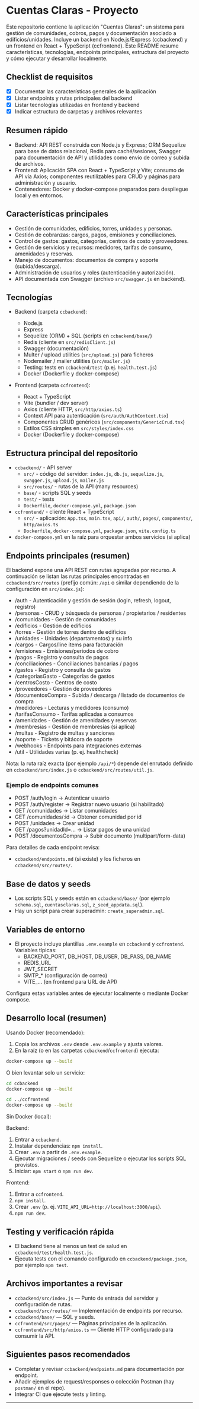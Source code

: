 # Cuentas Claras - Proyecto

Este repositorio contiene la aplicación "Cuentas Claras": un sistema para gestión de comunidades, cobros, pagos y documentación asociado a edificios/unidades. Incluye un backend en Node.js/Express (ccbackend) y un frontend en React + TypeScript (ccfrontend). Este README resume características, tecnologías, endpoints principales, estructura del proyecto y cómo ejecutar y desarrollar localmente.

## Checklist de requisitos
- [x] Documentar las características generales de la aplicación
- [x] Listar endpoints y rutas principales del backend
- [x] Listar tecnologías utilizadas en frontend y backend
- [x] Indicar estructura de carpetas y archivos relevantes

## Resumen rápido

- Backend: API REST construida con Node.js y Express; ORM Sequelize para base de datos relacional, Redis para caché/sesiones, Swagger para documentación de API y utilidades como envío de correo y subida de archivos.
- Frontend: Aplicación SPA con React + TypeScript y Vite; consumo de API vía Axios; componentes reutilizables para CRUD y páginas para administración y usuario.
- Contenedores: Docker y docker-compose preparados para despliegue local y en entornos.

## Características principales

- Gestión de comunidades, edificios, torres, unidades y personas.
- Gestión de cobranzas: cargos, pagos, emisiones y conciliaciones.
- Control de gastos: gastos, categorías, centros de costo y proveedores.
- Gestión de servicios y recursos: medidores, tarifas de consumo, amenidades y reservas.
- Manejo de documentos: documentos de compra y soporte (subida/descarga).
- Administración de usuarios y roles (autenticación y autorización).
- API documentada con Swagger (archivo `src/swagger.js` en backend).

## Tecnologías

- Backend (carpeta `ccbackend`):
  - Node.js
  - Express
  - Sequelize (ORM) + SQL (scripts en `ccbackend/base/`)
  - Redis (cliente en `src/redisClient.js`)
  - Swagger (documentación)
  - Multer / upload utilities (`src/upload.js`) para ficheros
  - Nodemailer / mailer utilities (`src/mailer.js`)
  - Testing: tests en `ccbackend/test` (p.ej. `health.test.js`)
  - Docker (Dockerfile y docker-compose)

- Frontend (carpeta `ccfrontend`):
  - React + TypeScript
  - Vite (bundler / dev server)
  - Axios (cliente HTTP, `src/http/axios.ts`)
  - Context API para autenticación (`src/auth/AuthContext.tsx`)
  - Componentes CRUD genéricos (`src/components/GenericCrud.tsx`)
  - Estilos CSS simples en `src/styles/index.css`
  - Docker (Dockerfile y docker-compose)

## Estructura principal del repositorio

- `ccbackend/` - API server
  - `src/` - código del servidor: `index.js`, `db.js`, `sequelize.js`, `swagger.js`, `upload.js`, `mailer.js`
  - `src/routes/` - rutas de la API (many resources)
  - `base/` - scripts SQL y seeds
  - `test/` - tests
  - `Dockerfile`, `docker-compose.yml`, `package.json`
- `ccfrontend/` - cliente React + TypeScript
  - `src/` - aplicación: `App.tsx`, `main.tsx`, `api/`, `auth/`, `pages/`, `components/`, `http/axios.ts`
  - `Dockerfile`, `docker-compose.yml`, `package.json`, `vite.config.ts`
- `docker-compose.yml` en la raíz para orquestar ambos servicios (si aplica)

## Endpoints principales (resumen)

El backend expone una API REST con rutas agrupadas por recurso. A continuación se listan las rutas principales encontradas en `ccbackend/src/routes` (prefijo común: `/api` o similar dependiendo de la configuración en `src/index.js`):

- /auth - Autenticación y gestión de sesión (login, refresh, logout, registro)
- /personas - CRUD y búsqueda de personas / propietarios / residentes
- /comunidades - Gestión de comunidades
- /edificios - Gestión de edificios
- /torres - Gestión de torres dentro de edificios
- /unidades - Unidades (departamentos) y su info
- /cargos - Cargos/line items para facturación
- /emisiones - Emisiones/periodos de cobro
- /pagos - Registro y consulta de pagos
- /conciliaciones - Conciliaciones bancarias / pagos
- /gastos - Registro y consulta de gastos
- /categoriasGasto - Categorías de gastos
- /centrosCosto - Centros de costo
- /proveedores - Gestión de proveedores
- /documentosCompra - Subida / descarga / listado de documentos de compra
- /medidores - Lecturas y medidores (consumo)
- /tarifasConsumo - Tarifas aplicadas a consumos
- /amenidades - Gestión de amenidades y reservas
- /membresias - Gestión de membresías (si aplica)
- /multas - Registro de multas y sanciones
- /soporte - Tickets y bitácora de soporte
- /webhooks - Endpoints para integraciones externas
- /util - Utilidades varias (p. ej. healthcheck)

Nota: la ruta raíz exacta (por ejemplo `/api/*`) depende del enrutado definido en `ccbackend/src/index.js` o `ccbackend/src/routes/util.js`.

### Ejemplo de endpoints comunes

- POST /auth/login -> Autenticar usuario
- POST /auth/register -> Registrar nuevo usuario (si habilitado)
- GET /comunidades -> Listar comunidades
- GET /comunidades/:id -> Obtener comunidad por id
- POST /unidades -> Crear unidad
- GET /pagos?unidadId=... -> Listar pagos de una unidad
- POST /documentosCompra -> Subir documento (multipart/form-data)

Para detalles de cada endpoint revisa:
- `ccbackend/endpoints.md` (si existe) y los ficheros en `ccbackend/src/routes/`.

## Base de datos y seeds

- Los scripts SQL y seeds están en `ccbackend/base/` (por ejemplo `schema.sql`, `cuentasclaras.sql`, `z_seed_appdata.sql`).
- Hay un script para crear superadmin: `create_superadmin.sql`.

## Variables de entorno

- El proyecto incluye plantillas `.env.example` en `ccbackend` y `ccfrontend`. Variables típicas:
  - BACKEND_PORT, DB_HOST, DB_USER, DB_PASS, DB_NAME
  - REDIS_URL
  - JWT_SECRET
  - SMTP_* (configuración de correo)
  - VITE_... (en frontend para URL de API)

Configura estas variables antes de ejecutar localmente o mediante Docker compose.

## Desarrollo local (resumen)

Usando Docker (recomendado):

1. Copia los archivos `.env` desde `.env.example` y ajusta valores.
2. En la raíz (o en las carpetas `ccbackend`/`ccfrontend`) ejecuta:

```bash
docker-compose up --build
```

O bien levantar solo un servicio:

```bash
cd ccbackend
docker-compose up --build

cd ../ccfrontend
docker-compose up --build
```

Sin Docker (local):

Backend:
1. Entrar a `ccbackend`.
2. Instalar dependencias: `npm install`.
3. Crear `.env` a partir de `.env.example`.
4. Ejecutar migraciones / seeds con Sequelize o ejecutar los scripts SQL provistos.
5. Iniciar: `npm start` o `npm run dev`.

Frontend:
1. Entrar a `ccfrontend`.
2. `npm install`.
3. Crear `.env` (p. ej. `VITE_API_URL=http://localhost:3000/api`).
4. `npm run dev`.

## Testing y verificación rápida

- El backend tiene al menos un test de salud en `ccbackend/test/health.test.js`.
- Ejecuta tests con el comando configurado en `ccbackend/package.json`, por ejemplo `npm test`.

## Archivos importantes a revisar

- `ccbackend/src/index.js` — Punto de entrada del servidor y configuración de rutas.
- `ccbackend/src/routes/` — Implementación de endpoints por recurso.
- `ccbackend/base/` — SQL y seeds.
- `ccfrontend/src/pages/` — Páginas principales de la aplicación.
- `ccfrontend/src/http/axios.ts` — Cliente HTTP configurado para consumir la API.

## Siguientes pasos recomendados

- Completar y revisar `ccbackend/endpoints.md` para documentación por endpoint.
- Añadir ejemplos de request/responses o colección Postman (hay `postman/` en el repo).
- Integrar CI que ejecute tests y linting.

---
